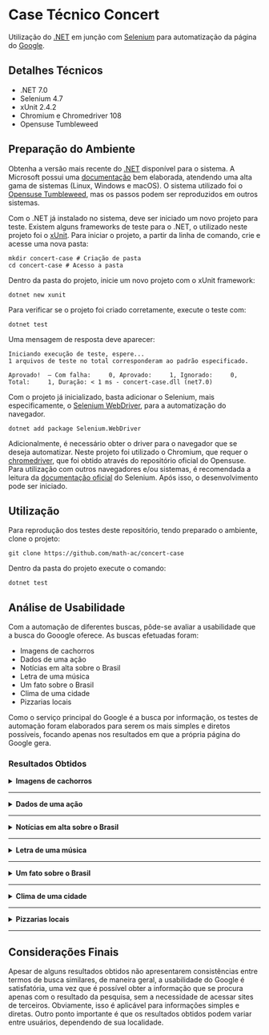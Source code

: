 # Case Técnico Concert

Utilização do [.NET](https://dotnet.microsoft.com/pt-br/) em junção com [Selenium](https://www.selenium.dev/) para automatização da página do [Google](https://google.com).

## Detalhes Técnicos

- .NET 7.0
- Selenium 4.7
- xUnit 2.4.2
- Chromium e Chromedriver 108
- Opensuse Tumbleweed

## Preparação do Ambiente

Obtenha a versão mais recente do [.NET](https://dotnet.microsoft.com/pt-br/download) disponível para o sistema. A Microsoft possui uma [documentação](https://learn.microsoft.com/pt-br/dotnet/core/install/) bem elaborada, atendendo uma alta gama de sistemas (Linux, Windows e macOS). O sistema utilizado foi o [Opensuse Tumbleweed](https://www.opensuse.org/#Tumbleweed), mas os passos podem ser reproduzidos em outros sistemas.

Com o .NET já instalado no sistema, deve ser iniciado um novo projeto para teste. Existem alguns frameworks de teste para o .NET, o utilizado neste projeto foi o [xUnit](https://xunit.net/). Para iniciar o projeto, a partir da linha de comando, crie e acesse uma nova pasta:

```
mkdir concert-case # Criação de pasta
cd concert-case # Acesso a pasta
```

Dentro da pasta do projeto, inicie um novo projeto com o xUnit framework:

```
dotnet new xunit
```

Para verificar se o projeto foi criado corretamente, execute o teste com:

```
dotnet test
```

Uma mensagem de resposta deve aparecer:

```
Iniciando execução de teste, espere...
1 arquivos de teste no total corresponderam ao padrão especificado.

Aprovado!  – Com falha:     0, Aprovado:     1, Ignorado:     0, Total:     1, Duração: < 1 ms - concert-case.dll (net7.0)

```

Com o projeto já inicializado, basta adicionar o Selenium, mais especificamente, o [Selenium WebDriver](https://www.selenium.dev/pt-br/documentation/webdriver/), para a automatização do navegador.

```
dotnet add package Selenium.WebDriver
```

Adicionalmente, é necessário obter o driver para o navegador que se deseja automatizar. Neste projeto foi utilizado o Chromium, que requer o [chromedriver](https://chromedriver.chromium.org/home), que foi obtido através do repositório oficial do Opensuse. Para utilização com outros navegadores e/ou sistemas, é recomendada a leitura da [documentação oficial](https://www.selenium.dev/pt-br/documentation/webdriver/getting_started/install_drivers/) do Selenium. Após isso, o desenvolvimento pode ser iniciado.

## Utilização

Para reprodução dos testes deste repositório, tendo preparado o ambiente, clone o projeto:

```
git clone https://github.com/math-ac/concert-case
```

Dentro da pasta do projeto execute o comando:

```
dotnet test
```

## Análise de Usabilidade

Com a automação de diferentes buscas, pôde-se avaliar a usabilidade que a busca do Gooogle oferece. As buscas efetuadas foram:

- Imagens de cachorros
- Dados de uma ação
- Notícias em alta sobre o Brasil
- Letra de uma música
- Um fato sobre o Brasil
- Clima de uma cidade
- Pizzarias locais

Como o serviço principal do Google é a busca por informação, os testes de automação foram elaborados para serem os mais simples e diretos possíveis, focando apenas nos resultados em que a própria página do Google gera.

### Resultados Obtidos

<details>
<summary><b>Imagens de cachorros</b></summary>

**Termo de busca:** Imagens de cachorros

**Experiência:** Tendo realizado a busca na página inicial do Google, os resultados obtidos apresentam algumas imagens e como esperado, link para outros sites. A página de resultados apresenta a aba de "Imagens" como segunda opção, o que facilita o encontro de imagens.

**Críticas:** Apesar do resultado da busca apresentar algumas imagens, o usuário deve selecionar a aba de "Imagens" para ter o resultado completo.

**Possíveis melhorias:** O resultado da busca poderia redirecionar o usuário diretamente para a aba de "Imagens" do Google, reduzindo o número de ações necessárias para se encontrar as imagens.

</details>

---

<details>
<summary><b>Dados de uma ação</b></summary>

**Termo de busca:** ITUB4

**Experiência:** Tendo realizado a busca na página inicial do Google, os resultados obtidos tem um foco nos dados da ação e só depois, link para outros sites. A página de resultados apresenta a aba de "Finanças" como segunda opção, redirecionando para a página da ação no [Google Finanças](https://www.google.com/finance/).

**Críticas:** Apesar do resultado satisfatório, há uma pequena inconsistência, onde além da aba de "Finanças" há um botão de mesmo nome próximo do resultado, que não redireciona ao site do Google Finanças, apenas aprenta outros dados da ação.

**Possíveis melhorias:** Renomear o botão de "Finanças" próximo ao resultado da busca, para evitar confusão com a aba de "Finanças" do Google.

</details>

---

<details>
<summary><b>Notícias em alta sobre o Brasil</b></summary>

**Termo de busca:** Notícias Brasil

**Experiência:** Tendo realizado a busca na página inicial do Google, os resultados obtidos apresentam um campo nomeado "Principais Notícias", com as notícias mais relevantes e como esperado, link para outros sites de notícias. A página de resultados apresenta a aba de "Notícias" como segunda opção, o que facilita o encontro de notícias.

**Críticas:** O resultado é um tanto satisfatório, mas uma vez que o usuário pode ter preferência por algum site de notícia específico, o campo de "Principais Notícias" pode ficar no caminho. 

**Possíveis melhorias:** Aumentar a quantidade apresentada pelo campo "Principais Notícias" e mudar o seu layout.

</details>

---

<details>
<summary><b>Letra de uma música</b></summary>

**Termo de busca:** Letra de john mayer neon

**Experiência:** Tendo realizado a busca na página inicial do Google, os resultados obtidos apresentam a letra completa da música, além de links para escutá-la e informações sobre a música.

**Críticas:** A apresentação do resultado pode variar de acordo com os termos digitados, mesmo eles sendo bem similares ("neon letra" sendo um exemplo), deixando de apresentar os links e informações da música. 

**Possíveis melhorias:** Manter a consistência do resultado para termos de busca similares.

</details>

---

<details>
<summary><b>Um fato sobre o Brasil</b></summary>

**Termo de busca:** Idade do Brasil

**Experiência:** Tendo realizado a busca na página inicial do Google, os resultados obtidos apresentam, através do [trechos em destque](https://support.google.com/websearch/answer/9351707?hl=pt-BR&visit_id=638081678425563889-263788092&p=featured_snippets&rd=1) o tempo que a Independência do Brasil tem, e não quantos anos desde seu descobrimento.

**Críticas:** Inconsistência na apresentação de resultados com termos de busca similares, já que o termo de busca "Idade Brasil" apresenta a idade do Brasil. 

**Possíveis melhorias:** Manter a consistência do resultado para termos de busca similares.

</details>

---

<details>
<summary><b>Clima de uma cidade</b></summary>

**Termo de busca:** Tempo rio de janeiro

**Experiência:** Tendo realizado a busca na página inicial do Google, os resultados obtidos apresentam a previsão do tempo para a cidade do Rio de Janeiro e até mesmo alertas meteorológicos.

**Críticas:** Não foi observado nenhum problema no resultado obtido.

**Possíveis melhorias:** Aproveitar o espaço ao lado do grafíco com alguma informação relevante ou até mesmo aumentá-lo.

</details>

---

<details>
<summary><b>Pizzarias locais</b></summary>

**Termo de busca:** Pizzarias

**Experiência:** Tendo realizado a busca na página inicial do Google, os resultados obtidos apresentam as pizzarias próximas, assim como informações sobre pizza.

**Críticas:** Um desperdício de espaço para exibir infomações sobre pizza, que é relacionado a busca, mas não é relevante. Além disso, esse campo não é apresentado caso a busca seja feito com o termo "Pizzarias próximas".

**Possíveis melhorias:** Manter a consistência do resultado para termos de busca similares.

</details>

---

## Considerações Finais

Apesar de alguns resultados obtidos não apresentarem consistências entre termos de busca similares, de maneira geral, a usabilidade do Google é satisfatória, uma vez que é possível obter a informação que se procura apenas com o resultado da pesquisa, sem a necessidade de acessar sites de terceiros. Obviamente, isso é aplicável para informações simples e diretas. Outro ponto importante é que os resultados obtidos podem variar entre usuários, dependendo de sua localidade.